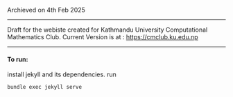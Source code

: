 Archieved on 4th Feb 2025

---

Draft for the webiste created for Kathmandu University Computational Mathematics Club.
Current Version is at : https://cmclub.ku.edu.np

---
#### To run:

install jekyll and its dependencies.
run
```
bundle exec jekyll serve
```
